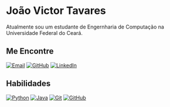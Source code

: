 # João Victor Tavares

Atualmente sou um estudante de Engernharia de Computação na Universidade Federal do Ceará.

## Me Encontre

[![Email](https://img.shields.io/badge/Email-joaovtesteves2002%40gmail.com-blue?style=flat-square&logo=gmail)](mailto:joaovtesteves2002@gmail.com)
[![GitHub](https://img.shields.io/badge/GitHub-jvtesteves-green?style=flat-square&logo=github)](https://github.com/jvtesteves)
[![LinkedIn](https://img.shields.io/badge/LinkedIn-joaovictor-blue?style=flat-square&logo=linkedin)](https://www.linkedin.com/in/joaovtesteves)

## Habilidades

[![Python](https://img.shields.io/badge/Python-yellow?style=flat-square&logo=python)](https://www.python.org/)
[![Java](https://img.shields.io/badge/Java-yellow?style=flat-square&logo=Java)](https://www.java.com/)
[![Git](https://img.shields.io/badge/Git-yellow?style=flat-square&logo=git)](https://git-scm.com/)
[![GitHub](https://img.shields.io/badge/GitHub-yellow?style=flat-square&logo=github)](https://github.com/)
